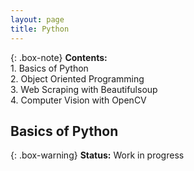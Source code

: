 ```yaml
---
layout: page
title: Python
---
```


{: .box-note}
**Contents:** <br/>1. Basics of Python<br/>2. Object Oriented Programming<br/>3. Web Scraping with Beautifulsoup<br/>4. Computer Vision with OpenCV

## Basics of Python

{: .box-warning}
**Status:** Work in progress